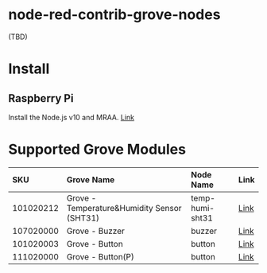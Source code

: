 # node-red-contrib-grove-nodes

(TBD)

# Install

## Raspberry Pi

Install the Node.js v10 and MRAA. [Link](http://matsujirushi.hatenablog.jp/entry/2019/11/09/115539)

# Supported Grove Modules

|SKU|Grove Name|Node Name|Link|
|:--|:--|:--|:--|
|101020212|Grove - Temperature&Humidity Sensor (SHT31)|temp-humi-sht31|[Link](https://www.seeedstudio.com/Grove-Temperature-Humidity-Sensor-SHT31.html)|
|107020000|Grove - Buzzer|buzzer|[Link](https://www.seeedstudio.com/Grove-Buzzer.html)|
|101020003|Grove - Button|button|[Link](https://www.seeedstudio.com/Grove-Button.html)|
|111020000|Grove - Button(P)|button|[Link](https://www.seeedstudio.com/Grove-Button-P.html)|
